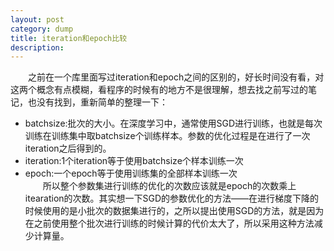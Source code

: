 ```yaml
---
layout: post
category: dump
title: iteration和epoch比较
description: 
---
```


　　之前在一个库里面写过iteration和epoch之间的区别的，好长时间没有看，对这两个概念有点模糊，看程序的时候有的地方不是很理解，想去找之前写过的笔记，也没有找到，重新简单的整理一下：<br>
- batchsize:批次的大小。在深度学习中，通常使用SGD进行训练，也就是每次训练在训练集中取batchsize个训练样本。参数的优化过程是在进行了一次iteration之后得到的。
- iteration:1个iteration等于使用batchsize个样本训练一次
- epoch:一个epoch等于使用训练集的全部样本训练一次<br>
　　所以整个参数集进行训练的优化的次数应该就是epoch的次数乘上itearation的次数。其实想一下SGD的参数优化的方法——在进行梯度下降的时候使用的是小批次的数据集进行的，之所以提出使用SGD的方法，就是因为在之前使用整个批次进行训练的时候计算的代价太大了，所以采用这种方法减少计算量。